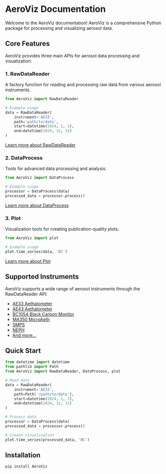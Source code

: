 # AeroViz Documentation

Welcome to the AeroViz documentation! AeroViz is a comprehensive Python package for processing and visualizing aerosol
data.

## Core Features

AeroViz provides three main APIs for aerosol data processing and visualization:

### 1. RawDataReader

A factory function for reading and processing raw data from various aerosol instruments.

```python
from AeroViz import RawDataReader

# Example usage
data = RawDataReader(
    instrument='AE33',
    path='path/to/data',
    start=datetime(2024, 1, 1),
    end=datetime(2024, 12, 31)
)
```

[Learn more about RawDataReader](guide/RawDataReader.md)

### 2. DataProcess

Tools for advanced data processing and analysis.

```python
from AeroViz import DataProcess

# Example usage
processor = DataProcess(data)
processed_data = processor.process()
```

[Learn more about DataProcess](guide/DataProcess.md)

### 3. Plot

Visualization tools for creating publication-quality plots.

```python
from AeroViz import plot

# Example usage
plot.time_series(data, 'BC')
```

[Learn more about Plot](guide/plot.md)

## Supported Instruments

AeroViz supports a wide range of aerosol instruments through the RawDataReader API:

- [AE33 Aethalometer](instruments/AE33.md)
- [AE43 Aethalometer](instruments/AE43.md)
- [BC1054 Black Carbon Monitor](instruments/BC1054.md)
- [MA350 MicroAeth](instruments/MA350.md)
- [SMPS](instruments/SMPS.md)
- [NEPH](instruments/NEPH.md)
- [And more...](instruments/index.md)

## Quick Start

```python
from datetime import datetime
from pathlib import Path
from AeroViz import RawDataReader, DataProcess, plot

# Read data
data = RawDataReader(
    instrument='AE33',
    path=Path('/path/to/data'),
    start=datetime(2024, 1, 1),
    end=datetime(2024, 12, 31)
)

# Process data
processor = DataProcess(data)
processed_data = processor.process()

# Create visualization
plot.time_series(processed_data, 'BC')
```

## Installation

```bash
pip install AeroViz
```

